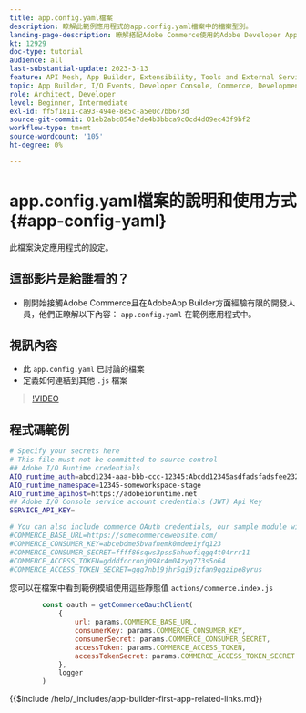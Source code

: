 ```yaml
---
title: app.config.yaml檔案
description: 瞭解此範例應用程式的app.config.yaml檔案中的檔案型別。
landing-page-description: 瞭解搭配Adobe Commerce使用的Adobe Developer App Builder以及app.config.yaml中有哪些型別的檔案。
kt: 12929
doc-type: tutorial
audience: all
last-substantial-update: 2023-3-13
feature: API Mesh, App Builder, Extensibility, Tools and External Services, Backend Development
topic: App Builder, I/O Events, Developer Console, Commerce, Development, Integrations
role: Architect, Developer
level: Beginner, Intermediate
exl-id: ff5f1811-ca93-494e-8e5c-a5e0c7bb673d
source-git-commit: 01eb2abc854e7de4b3bbca9c0cd4d09ec43f9bf2
workflow-type: tm+mt
source-wordcount: '105'
ht-degree: 0%

---
```


# app.config.yaml檔案的說明和使用方式 {#app-config-yaml}

此檔案決定應用程式的設定。

## 這部影片是給誰看的？

* 剛開始接觸Adobe Commerce且在AdobeApp Builder方面經驗有限的開發人員，他們正瞭解以下內容： `app.config.yaml` 在範例應用程式中。

## 視訊內容

* 此 `app.config.yaml` 已討論的檔案
* 定義如何連結到其他 `.js` 檔案

>[!VIDEO](https://video.tv.adobe.com/v/3416592?quality=12&learn=on)

## 程式碼範例

```bash
# Specify your secrets here
# This file must not be committed to source control
## Adobe I/O Runtime credentials
AIO_runtime_auth=abcd1234-aaa-bbb-ccc-12345:Abcdd12345asdfadsfadsfee2323232323232
AIO_runtime_namespace=12345-someworkspace-stage
AIO_runtime_apihost=https://adobeioruntime.net
## Adobe I/O Console service account credentials (JWT) Api Key
SERVICE_API_KEY=

# You can also include commerce OAuth credentials, our sample module will use the following example credentials:
#COMMERCE_BASE_URL=https://somecommercewebsite.com/
#COMMERCE_CONSUMER_KEY=abcebdme5bvafnemk0mdeeiyfq123
#COMMERCE_CONSUMER_SECRET=ffff86sqws3pss5hhuofiqgq4t04rrr11
#COMMERCE_ACCESS_TOKEN=gdddfccronj098r4m04zyq773s5o64
#COMMERCE_ACCESS_TOKEN_SECRET=ggg7nb19jhr5gi9jzfan9ggzipe8yrus
```

您可以在檔案中看到範例模組使用這些靜態值 `actions/commerce.index.js`

```javascript
        const oauth = getCommerceOauthClient(
            {
                url: params.COMMERCE_BASE_URL,
                consumerKey: params.COMMERCE_CONSUMER_KEY,
                consumerSecret: params.COMMERCE_CONSUMER_SECRET,
                accessToken: params.COMMERCE_ACCESS_TOKEN,
                accessTokenSecret: params.COMMERCE_ACCESS_TOKEN_SECRET
            },
            logger
        )
```

{{$include /help/_includes/app-builder-first-app-related-links.md}}
